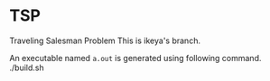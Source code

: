 # TSP
Traveling Salesman Problem
This is ikeya's branch.

An executable named `a.out` is generated using following command.
./build.sh
